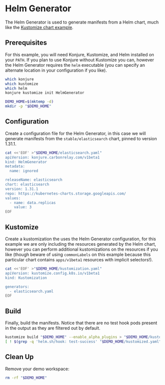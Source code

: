 # Helm Generator

The Helm Generator is used to generate manifests from a Helm chart, much like the [Kustomize chart example](https://github.com/kubernetes-sigs/kustomize/blob/master/examples/chart.md).

## Prerequisites

For this example, you will need Konjure, Kustomize, and Helm installed on your `PATH`. If you plan to use Konjure without Kustomize you can, however the Helm Generator requires the `helm` executable (you can specify an alternate location in your configuration if you like).

```sh
which konjure
which kustomize
which helm
konjure kustomize init HelmGenerator

DEMO_HOME=$(mktemp -d)
mkdir -p "$DEMO_HOME"
```

## Configuration

Create a configuration file for the Helm Generator, in this case we will generate manifests from the `stable/elasticsearch` chart, pinned to version 1.31.1.

```sh
cat <<'EOF' >"$DEMO_HOME/elasticsearch.yaml"
apiVersion: konjure.carbonrelay.com/v1beta1
kind: HelmGenerator
metadata:
  name: ignored

releaseName: elasticsearch
chart: elasticsearch
version: 1.31.1
repo: https://kubernetes-charts.storage.googleapis.com/
values:
  - name: data.replicas
    value: 3
EOF
```

## Kustomize

Create a kustomization the uses the Helm Generator configuration, for this example we are only including the resources generated by the Helm chart, however you can perform additional kustomizations on the resources if you like (though beware of using `commonLabels` on this example because this particular chart contains `apps/v1beta1` resources with implicit selectors!).

```sh
cat <<'EOF' >"$DEMO_HOME/kustomization.yaml"
apiVersion: kustomize.config.k8s.io/v1beta1
kind: Kustomization

generators:
  - elasticsearch.yaml
EOF
```

## Build

Finally, build the manifests. Notice that there are no test hook pods present in the output as they are filtered out by default.

```sh
kustomize build "$DEMO_HOME" --enable_alpha_plugins > "$DEMO_HOME/kustomized.yaml"
[ ! $(grep -q 'helm.sh/hook: test-success' "$DEMO_HOME/kustomized.yaml" && echo $?) ]
```

## Clean Up

Remove your demo workspace:

```sh
rm -rf "$DEMO_HOME"
```
